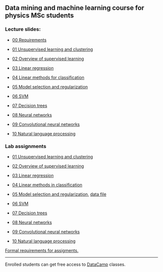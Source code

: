 ## Data mining and machine learning course for physics MSc students

### Lecture slides:

- [00 Requirements ](http://dkrib.web.elte.hu/datamining/slides/00_intro.pdf)

- [01 Unsupervised learning and clustering ]()

- [02 Overview of supervised learning ]()

- [03 Linear regression ]()

- [04 Linear methods for classification ]()

- [05 Model selection and regularization ]()

- [06 SVM ]()

- [07 Decision trees ]()

- [08 Neural networks ]()

- [09 Convolutional neural networks]()

- [10 Natural language processing]()

### Lab assignments 

- [01 Unsupervised learning and clustering ]()

- [02 Overview of supervised learning ]()

- [03 Linear regression ]()

- [04 Linear methods in classification]()

- [05 Model selection and regularization](), [data file]()

- [06 SVM ]()

- [07 Decision trees ]()

- [08 Neural networks ]()

- [09 Convolutional neural networks]()

- [10 Natural language processing](lab/10_nlp.md)

[Formal requirements for assigments.](lab/assignments.md) 


---


Enrolled students can get free access to [DataCamp](https://www.datacamp.com/home) classes.

